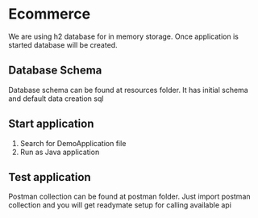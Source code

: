 # Ecommerce

We are using h2 database for in memory storage. Once application is started database will be created.

## Database Schema

Database schema can be found at resources folder. It has initial schema and default data creation sql

## Start application

1. Search for DemoApplication file
2. Run as Java application

## Test application

Postman collection can be found at postman folder. Just import postman collection and you will get readymate setup for
calling available api


